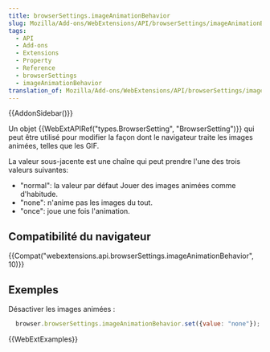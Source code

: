```yaml
---
title: browserSettings.imageAnimationBehavior
slug: Mozilla/Add-ons/WebExtensions/API/browserSettings/imageAnimationBehavior
tags:
  - API
  - Add-ons
  - Extensions
  - Property
  - Reference
  - browserSettings
  - imageAnimationBehavior
translation_of: Mozilla/Add-ons/WebExtensions/API/browserSettings/imageAnimationBehavior
---
```


{{AddonSidebar()}}

Un objet {{WebExtAPIRef("types.BrowserSetting", "BrowserSetting")}} qui peut être utilisé pour modifier la façon dont le navigateur traite les images animées, telles que les GIF.

La valeur sous-jacente est une chaîne qui peut prendre l'une des trois valeurs suivantes:

- "normal": la valeur par défaut Jouer des images animées comme d'habitude.
- "none": n'anime pas les images du tout.
- "once": joue une fois l'animation.

## Compatibilité du navigateur

{{Compat("webextensions.api.browserSettings.imageAnimationBehavior", 10)}}

## Exemples

Désactiver les images animées :

```js
  browser.browserSettings.imageAnimationBehavior.set({value: "none"});
```

{{WebExtExamples}}
